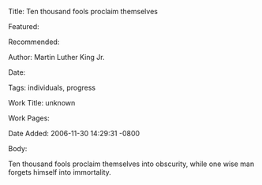 Title: Ten thousand fools proclaim themselves

Featured: 

Recommended: 

Author: Martin Luther King Jr.

Date: 

Tags: individuals, progress

Work Title: unknown

Work Pages:  

Date Added: 2006-11-30 14:29:31 -0800

Body:

Ten thousand fools proclaim themselves into obscurity, while one wise man forgets himself into immortality.


